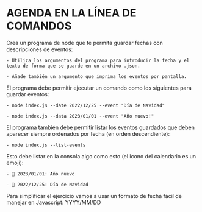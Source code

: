# AGENDA EN LA LÍNEA DE COMANDOS

Crea un programa de node que te permita guardar fechas con descripciones de eventos:

    - Utiliza los argumentos del programa para introducir la fecha y el texto de forma que se guarde en un archivo .json.

    - Añade también un argumento que imprima los eventos por pantalla.

El programa debe permitir ejecutar un comando como los siguientes para guardar eventos:

    - node index.js --date 2022/12/25 --event "Día de Navidad"

    - node index.js --data 2023/01/01 --event "Año nuevo!"

El programa también debe permitir listar los eventos guardados que deben aparecer siempre ordenados por fecha (en orden descendiente):

    - node index.js --list-events

Esto debe listar en la consola algo como esto (el icono del calendario es un emoji):

    - 📆 2023/01/01: Año nuevo

    - 📆 2022/12/25: Día de Navidad

Para simplificar el ejercicio vamos a usar un formato de fecha fácil de manejar en Javascript: YYYY/MM/DD
